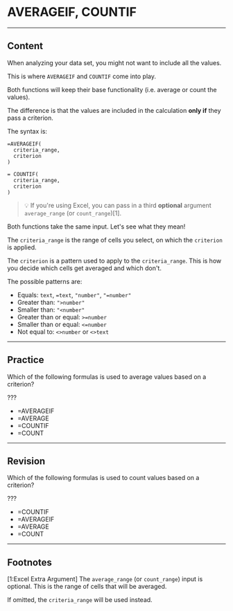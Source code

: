 ﻿---
author: Stefan-Stojanovic

type: normal

category: how to

links:
  - '[AVERAGEIF](https://support.google.com/docs/answer/3256529?hl=en){documentation}'
  - '[COUNTIF](https://support.google.com/docs/answer/3093480?hl=en){documentation}'

---

# AVERAGEIF, COUNTIF

---
## Content

When analyzing your data set, you might not want to include all the values.

This is where `AVERAGEIF` and `COUNTIF` come into play.

Both functions will keep their base functionality (i.e. average or count the values). 

The difference is that the values are included in the calculation **only if** they pass a criterion.

The syntax is:

```plain-text
=AVERAGEIF(
  criteria_range,
  criterion
)

= COUNTIF(
  criteria_range,
  criterion
)
```

> 💡 If you're using Excel, you can pass in a third **optional** argument `average_range` (or `count_range`)[1].

Both functions take the same input. Let's see what they mean!

The `criteria_range` is the range of cells you select, on which the `criterion` is applied.

The `criterion` is a pattern used to apply to the `criteria_range`. This is how you decide which cells get averaged and which don't.

The possible patterns are:
- Equals: `text`, `=text`, `"number"`, `"=number"`
- Greater than: `">number"`
- Smaller than: `"<number"`
- Greater than or equal: `>=number`
- Smaller than or equal: `<=number`
- Not equal to: `<>number` or `<>text`

---
## Practice

Which of the following formulas is used to average values based on a criterion?

???

- =AVERAGEIF
- =AVERAGE
- =COUNTIF
- =COUNT

---
## Revision

Which of the following formulas is used to count values based on a criterion?

???

- =COUNTIF
- =AVERAGEIF
- =AVERAGE
- =COUNT

---
## Footnotes

[1:Excel Extra Argument]
The `average_range` (or `count_range`) input is optional. This is the range of cells that will be averaged. 

If omitted, the `criteria_range` will be used instead.